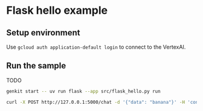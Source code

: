# Flask hello example

## Setup environment

Use `gcloud auth application-default login` to connect to the VertexAI.

## Run the sample

TODO

```bash
genkit start -- uv run flask --app src/flask_hello.py run
```

```bash
curl -X POST http://127.0.0.1:5000/chat -d '{"data": "banana"}' -H 'content-Type: application/json' -H 'accept: text/event-stream' -H 'Authorization: Pavel'
```
